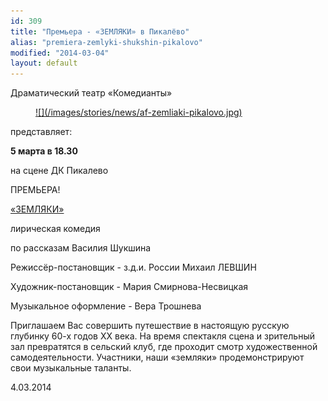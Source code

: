 ```yaml
---
id: 309
title: "Премьера - «ЗЕМЛЯКИ» в Пикалёво"
alias: "premiera-zemlyki-shukshin-pikalovo"
modified: "2014-03-04"
layout: default
---
```


Драматический театр «Комедианты»

<figure><a href="283-zemlyaki.html">
![](/images/stories/news/af-zemliaki-pikalovo.jpg)
</a></figure>

представляет:

**5 марта в 18.30**

на сцене ДК Пикалево

ПРЕМЬЕРА!

[ «ЗЕМЛЯКИ»](283-zemlyaki.html)

лирическая комедия

по рассказам Василия Шукшина

Режиссёр-постановщик - з.д.и. России Михаил ЛЕВШИН

Художник-постановщик - Мария Смирнова-Несвицкая

Музыкальное оформление - Вера Трошнева

Приглашаем Вас совершить путешествие в настоящую русскую глубинку 60-х годов ХХ века. На время спектакля сцена и зрительный зал превратятся в сельский клуб, где проходит смотр художественной самодеятельности. Участники, наши «земляки» продемонстрируют свои музыкальные таланты.

4.03.2014